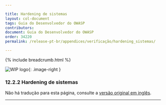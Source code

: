 ```yaml
---

title: Hardening de sistemas
layout: col-document
tags: Guia do Desenvolvedor do OWASP
contributors:
document: Guia do Desenvolvedor do OWASP
order: 34220
permalink: /release-pt-br/appendices/verificação/hardening_sistemas/

---
```


{% include breadcrumb.html %}

<style type="text/css">
.image-right {
  height: 180px;
  display: block;
  margin-left: auto;
  margin-right: auto;
  float: right;
}
</style>

![WIP logo](../../../../assets/images/dg_wip.png "Trabalho em andamento"){: .image-right }

### 12.2.2 Hardening de sistemas

Não há tradução para esta página, consulte a [versão original em inglês][release140202].

----

[release140202]: https://github.com/OWASP/www-project-developer-guide/blob/main/draft/14-appendices/02-verification-dos-donts/02-system-hardening.md
